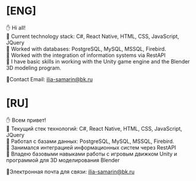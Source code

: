 # [ENG]
:raised_hand: Hi all!  
 :small_orange_diamond: Current technology stack: C#, React Native, HTML, CSS, JavaScript, JQuery  
 :small_orange_diamond: Worked with databases: PostgreSQL, MySQL, MSSQL, Firebird.  
 :small_orange_diamond: Worked with the integration of information systems via RestAPI  
  :small_orange_diamond: I have basic skills in working with the Unity game engine and the Blender 3D modeling program. 

📧Contact Email: ilia-samarin@bk.ru



# [RU]
:raised_hand: Всем привет!  
 :small_orange_diamond: Текущий стек технологий: C#, React Native, HTML, CSS, JavaScript, JQuery  
 :small_orange_diamond: Работал с базами данных: PostgreSQL, MySQL, MSSQL, Firebird.  
 :small_orange_diamond: Занимался интеграцией информационных систем через RestAPI  
 :small_orange_diamond: Владею базовыми навыками работы с игровым движком Unity и программой для 3D моделирования Blender

📧Электронная почта для связи: ilia-samarin@bk.ru

<!--
**prethink/prethink** is a ✨ _special_ ✨ repository because its `README.md` (this file) appears on your GitHub profile.

Here are some ideas to get you started:

- 🔭 I’m currently working on ...
- 🌱 I’m currently learning ...
- 👯 I’m looking to collaborate on ...
- 🤔 I’m looking for help with ...
- 💬 Ask me about ...
- 📫 How to reach me: ...
- 😄 Pronouns: ...
- ⚡ Fun fact: ...
-->
